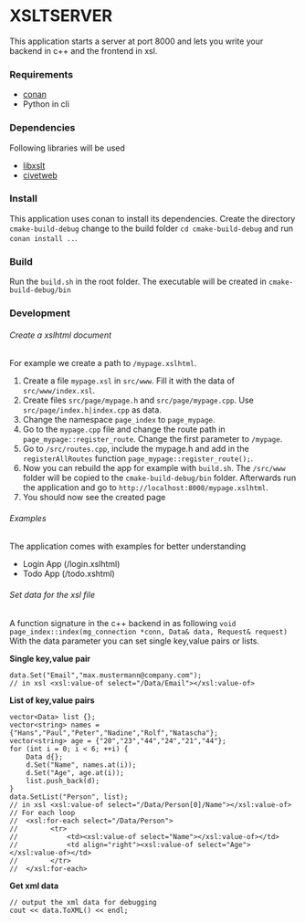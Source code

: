 # XSLTSERVER

This application starts a server at port 8000 and lets you write your backend
in c++ and the frontend in xsl.

### Requirements

- [conan](https://docs.conan.io/en/latest/installation.html)
- Python in cli

### Dependencies

Following libraries will be used
- [libxslt](http://xmlsoft.org/XSLT/)
- [civetweb](https://github.com/civetweb/civetweb)

### Install

This application uses conan to install its dependencies.
Create the directory ```cmake-build-debug``` change to the build folder ```cd cmake-build-debug``` and run ```conan install ..```.

### Build
Run the ```build.sh``` in the root folder. The executable will be created in ```cmake-build-debug/bin```

### Development

###### Create a xslhtml document

For example we create a path to ```/mypage.xslhtml```.
1. Create a file ```mypage.xsl``` in ```src/www```. Fill it with the data of ```src/www/index.xsl```.
2. Create files ```src/page/mypage.h``` and ```src/page/mypage.cpp```. Use ```src/page/index.h|index.cpp``` as data.
3. Change the namespace ```page_index``` to ```page_mypage```.
4. Go to the ```mypage.cpp``` file and change the route path in ```page_mypage::register_route```. Change the first parameter to ```/mypage```.
5. Go to ```/src/routes.cpp```, include the mypage.h and add in the ```registerAllRoutes``` function ```page_mypage::register_route();```.
6. Now you can rebuild the app for example with ```build.sh```. The ```/src/www``` folder will be copied to the ```cmake-build-debug/bin``` folder. Afterwards run the application and go to ```http://localhost:8000/mypage.xslhtml```.
7. You should now see the created page

###### Examples

The application comes with examples for better understanding
- Login App (/login.xslhtml)
- Todo App (/todo.xshtml)

###### Set data for the xsl file

A function signature in the c++ backend in as following ```void page_index::index(mg_connection *conn, Data& data, Request& request)```
With the data parameter you can set single key,value pairs or lists.

**Single key,value pair**
```
data.Set("Email","max.mustermann@company.com");
// in xsl <xsl:value-of select="/Data/Email"></xsl:value-of>
```

**List of key,value pairs**
```
vector<Data> list {};
vector<string> names = {"Hans","Paul","Peter","Nadine","Rolf","Natascha"};
vector<string> age = {"20","23","44","24","21","44"};
for (int i = 0; i < 6; ++i) {
    Data d{};
    d.Set("Name", names.at(i));
    d.Set("Age", age.at(i));
    list.push_back(d);
}
data.SetList("Person", list);
// in xsl <xsl:value-of select="/Data/Person[0]/Name"></xsl:value-of>
// For each loop
//  <xsl:for-each select="/Data/Person">
//        <tr>
//            <td><xsl:value-of select="Name"></xsl:value-of></td>
//            <td align="right"><xsl:value-of select="Age"></xsl:value-of></td>
//        </tr>
//  </xsl:for-each>
```

**Get xml data**
```
// output the xml data for debugging
cout << data.ToXML() << endl;
```